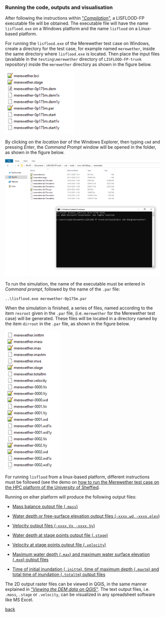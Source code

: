 ### Running the code, outputs and visualisation

After following the instructions within ["_Compilation_"](/LISFLOOD8.0.md), a LISFLOOD-FP executable file will be obtained. The executable file will have the name `lisflood.exe` on a Windows platform and the name `lisflood` on a Linux-based platform.

For running the `lisflood.exe` of the Merewether test case on Windows, create a directory for the test case, for example named `merewether`, inside the same directory where `lisflood.exe` is located. Then place the input files (available in the `testing\merewether` directory of `LISFLOOD-FP-trunk` repository) inside the `merewether` directory as shown in the figure below.

![image](/Figures/mer12.png)

By clicking on the *location bar* of the Windows Explorer, then typing `cmd` and pressing *Enter*, the *Command Prompt* window will be opened in the folder, as shown in the figure below.

![image](/Figures/mer13.png)

To run the simulation, the name of the executable must be entered in *Command prompt*, followed by the name of the `.par` file: 
```
..\lisflood.exe merewether-0p175m.par   
```

When the simulation is finished, a series of files, named according to the item `resroot` given in the `.par` file, (i.e. `merewether` for the Merewether test case) will be generated. These files will be located in a directory named by the item `dirroot` in the `.par` file, as shown in the figure below.

![image](/Figures/mer15.png)



For running `lisflood` from a linux-based platform, different instructions must be followed (see the demo on [how to run the Merewether test case on the HPC platform of the University of Sheffied](/run_hpc.md). 


Running on eiher platform will produce the following output files:

- [Mass balance output file (`.mass`)](/Merewether3-1.md) 
  
- [Water depth or free-surface elevation output files (`-xxxx.wd`, `-xxxx.elev`)](/Merewether3-2.md)

- [Velocity output files (`-xxxx.Vx`, `-xxxx.Vy`)](/Merewether3-3.md)

- [Water depth at stage points output file (`.stage`)](/Merewether3-4.md) 

- [Velocity at stage points output file (`.velocity`)](/Merewether3-5.md) 

- [Maximum water depth (`.max`) and maximum water surface elevation (`.mxe`) output files](/Merewether3-6.md)

- [Time of initial inundation (`.inittm`), time of maximum depth (`.maxtm`) and total time of inundation (`.totaltm`) output files](/Merewether3-7.md)

The 2D output raster files can be viewed in QGIS, in the same manner explained in [*"Viewing the DEM data on QGIS"*](/Merewether2-1.md). The text output files, i.e. `.mass`, `.stage` or `.velocity`, can be visualized in any spreadsheet software like MS Excel.



[back](/Merewether.md)

